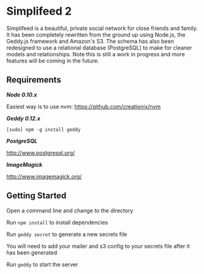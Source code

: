 Simplifeed 2
===========

Simplifeed is a beautiful, private social network for close friends and family. It has been completely rewritten from the ground up using Node.js, the Geddy.js framework and Amazon's S3. The schema has also been redesigned to use a relational database (PostgreSQL) to make for cleaner models and relationships. Note this is still a work in progress and more features will be coming in the future.


Requirements
------------
***Node 0.10.x***

Easiest way is to use nvm: https://github.com/creationix/nvm

***Geddy 0.12.x***

```
[sudo] npm -g install geddy
```

***PostgreSQL***

http://www.postgresql.org/

***ImageMagick***

http://www.imagemagick.org/


Getting Started
---------------
Open a command line and change to the directory

Run `npm install` to install dependencies

Run `geddy secret` to generate a new secrets file

You will need to add your mailer and s3 config to your secrets file after it has been generated

Run `geddy` to start the server
